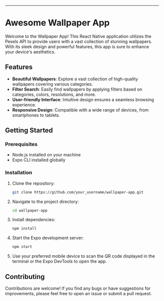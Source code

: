 
---

# Awesome Wallpaper App


Welcome to the Wallpaper App! This React Native application utilizes the Pexels API to provide users with a vast collection of stunning wallpapers. With its sleek design and powerful features, this app is sure to enhance your device's aesthetics.

## Features

- **Beautiful Wallpapers**: Explore a vast collection of high-quality wallpapers covering various categories.
- **Filter Search**: Easily find wallpapers by applying filters based on categories, colors, resolutions, and more.
- **User-friendly Interface**: Intuitive design ensures a seamless browsing experience.
- **Responsive Design**: Compatible with a wide range of devices, from smartphones to tablets.


## Getting Started

### Prerequisites

- Node.js installed on your machine
- Expo CLI installed globally

### Installation

1. Clone the repository:

   ```bash
   git clone https://github.com/your_username/wallpaper-app.git
   ```

2. Navigate to the project directory:

   ```bash
   cd wallpaper-app
   ```

3. Install dependencies:

   ```bash
   npm install
   ```

4. Start the Expo development server:

   ```bash
   npm start
   ```

5. Use your preferred mobile device to scan the QR code displayed in the terminal or the Expo DevTools to open the app.

## Contributing

Contributions are welcome! If you find any bugs or have suggestions for improvements, please feel free to open an issue or submit a pull request.


